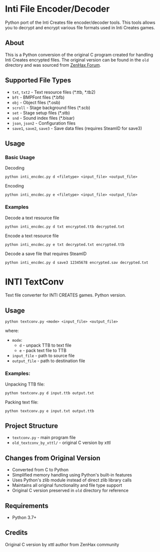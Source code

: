 # Inti File Encoder/Decoder

Python port of the Inti Creates file encoder/decoder tools. This tools allows you to decrypt and encrypt various file formats used in Inti Creates games.

## About
This is a Python conversion of the original C program created for handling Inti Creates encrypted files. The original version can be found in the `old` directory and was sourced from [ZenHax Forum](https://zenhax.com/viewtopic.php@t=15220.html).

## Supported File Types
- `txt`, `txt2` - Text resource files (*.ttb, *.tb2)
- `bft` - BMPFont files (*.bfb)
- `obj` - Object files (*.osb)
- `scroll` - Stage background files (*.scb)
- `set` - Stage setup files (*.stb)
- `snd` - Sound index files (*.bisar)
- `json`, `json2` - Configuration files
- `save1`, `save2`, `save3` - Save data files (requires SteamID for save3)

## Usage

### Basic Usage

Decoding
```
python inti_encdec.py d <filetype> <input_file> <output_file>
```

Encoding
```
python inti_encdec.py e <filetype> <input_file> <output_file>
```

### Examples

Decode a text resource file
```
python inti_encdec.py d txt encrypted.ttb decrypted.txt
```
Encode a text resource file
```
python inti_encdec.py e txt decrypted.txt encrypted.ttb
```
Decode a save file that requires SteamID
```
python inti_encdec.py d save3 12345678 encrypted.sav decrypted.txt
```

# INTI TextConv

Text file converter for INTI CREATES games. Python version.

## Usage
```
python textconv.py <mode> <input_file> <output_file>
```
where:
- `mode`: 
  - `d` - unpack TTB to text file
  - `e` - pack text file to TTB
- `input_file` - path to source file
- `output_file` - path to destination file

### Examples:

Unpacking TTB file:
```
python textconv.py d input.ttb output.txt
```
Packing text file:
```
python textconv.py e input.txt output.ttb
```
## Project Structure

- `textconv.py` - main program file
- `old_textconv_by_xttl/` - original C version by xttl


## Changes from Original Version
- Converted from C to Python
- Simplified memory handling using Python's built-in features
- Uses Python's zlib module instead of direct zlib library calls
- Maintains all original functionality and file type support
- Original C version preserved in `old` directory for reference

## Requirements
- Python 3.7+

## Credits
Original C version by xttl author from ZenHax community
